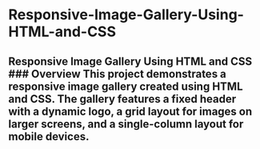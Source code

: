 # Responsive-Image-Gallery-Using-HTML-and-CSS
## Responsive Image Gallery Using HTML and CSS ### Overview This project demonstrates a responsive image gallery created using HTML and CSS. The gallery features a fixed header with a dynamic logo, a grid layout for images on larger screens, and a single-column layout for mobile devices. 
